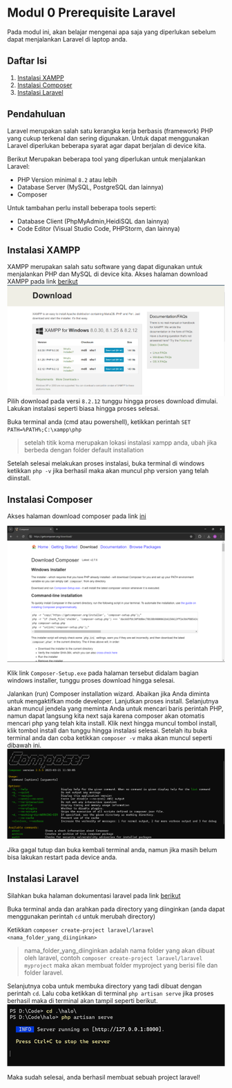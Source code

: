 # Modul 0 Prerequisite Laravel

Pada modul ini, akan belajar mengenai apa saja yang diperlukan sebelum dapat menjalankan Laravel di laptop anda.

## Daftar Isi
1. [Instalasi XAMPP](#instalasi-xampp)
2. [Instalasi Composer](#instalasi-composer)
3. [Instalasi Laravel](#instalasi-laravel)

## Pendahuluan

Laravel merupakan salah satu kerangka kerja berbasis (framework) PHP yang cukup terkenal dan sering digunakan. Untuk dapat menggunakan Laravel diperlukan beberapa syarat agar dapat berjalan di device kita. 

Berikut Merupakan beberapa tool yang diperlukan untuk menjalankan Laravel:
- PHP Version minimal `8.2` atau lebih
- Database Server (MySQL, PostgreSQL dan lainnya)
- Composer

Untuk tambahan perlu install beberapa tools seperti:
- Database Client (PhpMyAdmin,HeidiSQL dan lainnya)
- Code Editor (Visual Studio Code, PHPStorm, dan lainnya)

## Instalasi XAMPP
XAMPP merupakan salah satu software yang dapat digunakan untuk menjalankan PHP dan MySQL di device kita.
Akses halaman download XAMPP pada link [berikut](https://www.apachefriends.org/download.html)
![alt text](source/xampp.png)
Pilih download pada versi `8.2.12` tunggu hingga proses download dimulai. Lakukan instalasi seperti biasa hingga proses selesai.

Buka terminal anda (cmd atau powershell), ketikkan perintah  `SET PATH=%PATH%;C:\xampp\php`
>setelah titik koma merupakan lokasi instalasi xampp anda, ubah jika berbeda dengan folder default installation

Setelah selesai melakukan proses instalasi, buka terminal di windows ketikkan `php -v` jika berhasil maka akan muncul php version yang telah diinstall.

## Instalasi Composer

Akses halaman download composer pada link [ini](https://getcomposer.org/download/)

![alt text](source/composer.png)

Klik link `Composer-Setup.exe` pada halaman tersebut didalam bagian windows installer, tunggu proses download hingga selesai.

Jalankan (run) Composer installation wizard. Abaikan jika Anda diminta untuk mengaktifkan mode developer. Lanjutkan proses install. Selanjutnya akan muncul jendela yang meminta Anda untuk mencari baris perintah PHP, namun dapat langsung kita next saja karena composer akan otomatis mencari php yang telah kita install. Klik next hingga muncul tombol install, klik tombol install dan tunggu hingga instalasi selesai. Setelah itu buka terminal anda dan coba ketikkan `composer -v` maka akan muncul seperti dibawah ini.
![alt text](source/composer-terminal.png)

Jika gagal tutup dan buka kembali terminal anda, namun jika masih belum bisa lakukan restart pada device anda.

## Instalasi Laravel

Silahkan buka halaman dokumentasi laravel pada link [berikut](https://laravel.com/docs/11.x#creating-a-laravel-project)

Buka terminal anda dan arahkan pada directory yang diinginkan (anda dapat menggunakan perintah `cd` untuk merubah directory)

Ketikkan `composer create-project laravel/laravel <nama_folder_yang_diinginkan>`
>nama_folder_yang_diinginkan adalah nama folder yang akan dibuat oleh laravel, contoh `composer create-project laravel/laravel myproject` maka akan membuat folder myproject yang berisi file dan folder laravel.

Selanjutnya coba untuk membuka directory yang tadi dibuat dengan perintah `cd`. Lalu coba ketikkan di terminal `php artisan serve` jika proses berhasil maka di terminal akan tampil seperti berikut.
![alt text](source/artisan.png)

Maka sudah selesai, anda berhasil membuat sebuah project laravel!




